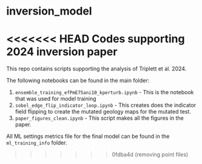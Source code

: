 # inversion_model
<<<<<<< HEAD
Codes supporting 2024 inversion paper
=======

This repo contains scripts supporting the analysis of Triplett et al. 2024. 

The following notebooks can be found in the main folder: 
1. `ensemble_training_efPmE75ani10_kperturb.ipynb` - This is the notebook that was used for model training
2. `sobel_edge_flip_indicator_loop.ipynb` - This creates does the indicator field flipping to create the mutated geology maps for the mutated test. 
3. `paper_figures_clean.ipynb` - This script makes all the figures in the paper. 

All ML settings metrics file for the final model can be found in the `ml_training_info` folder.   
 

>>>>>>> 0fdba4d (removing point files)
